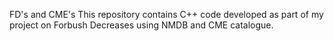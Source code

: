 FD's and CME's
This repository contains C++ code developed as part of my project on Forbush Decreases using NMDB and CME catalogue.


